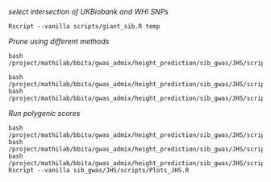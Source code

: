 *select intersection of UKBiobank and WHI SNPs*
```
Rscript --vanilla scripts/giant_sib.R temp
```
*Prune using different methods*

```
bash /project/mathilab/bbita/gwas_admix/height_prediction/sib_gwas/JHS/scripts/LD_prun_sib.bash
```


```
bash /project/mathilab/bbita/gwas_admix/height_prediction/sib_gwas/JHS/scripts/combine_Rds_v2.sh
bash /project/mathilab/bbita/gwas_admix/height_prediction/sib_gwas/JHS/scripts/run_this.sh
```
*Run polygenic scores*
```
bash /project/mathilab/bbita/gwas_admix/height_prediction/sib_gwas/JHS/scripts/calc_PGS.sh
bash /project/mathilab/bbita/gwas_admix/height_prediction/sib_gwas/JHS/scripts/combine_Rds_PGS.sh	
bash /project/mathilab/bbita/gwas_admix/height_prediction/sib_gwas/JHS/scripts/run_this_PGS.sh
Rscript --vanilla sib_gwas/JHS/scripts/Plots_JHS.R
```


